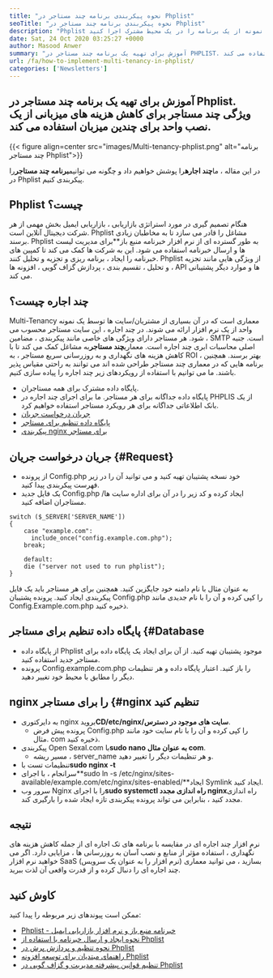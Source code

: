 ```yaml
---
title: "نحوه پیکربندی برنامه چند مستاجر در Phplist" 
seoTitle: "نحوه پیکربندی برنامه چند مستاجر در Phplist" 
description: "Phplist یک نرم افزار خبرنامه منبع آزاد و آزاد است. برنامه چند مستاجر را پیکربندی کرده و چندین نمونه از یک برنامه را در یک محیط مشترک اجرا کنید." 
date: Sat, 24 Oct 2020 03:25:27 +0000
author: Masood Anwer
summary: "آموزش برای تهیه یک برنامه چند مستاجر در PHPLIST. ویژگی چند مستاجر برای کاهش هزینه های میزبانی از یک نصب واحد برای چندین میزبان استفاده می کند." 
url: /fa/how-to-implement-multi-tenancy-in-phplist/
categories: ['Newsletters']
---
```


## آموزش برای تهیه یک برنامه چند مستاجر در Phplist. ویژگی چند مستاجر برای کاهش هزینه های میزبانی از یک نصب واحد برای چندین میزبان استفاده می کند.

{{< figure align=center src="images/Multi-tenancy-phplist.png" alt="برنامه چند مستاجر Phplist">}}

در این مقاله ، ما**چند اجاره**را پوشش خواهیم داد و چگونه می توانیم**برنامه چند مستاجر**را در Phplist پیکربندی کنیم.

## Phplist چیست؟
هنگام تصمیم گیری در مورد استراتژی بازاریابی ، بازاریابی ایمیل بخش مهمی از هر شرکت دیجیتال آنلاین است. Phplist مشاغل را قادر می سازد تا به مخاطبان زیادی برسند. Phplist به طور گسترده ای از نرم افزار خبرنامه منبع باز**برای مدیریت لیست ها و ارسال خبرنامه استفاده می شود. این به شرکت ها کمک می کند تا کمپین های خبرنامه را ایجاد ، برنامه ریزی و تجزیه و تحلیل کنند. Phplist از ویژگی هایی مانند تجزیه و تحلیل ، تقسیم بندی ، پردازش گزاف گویی ، افزونه ها ، API ها و موارد دیگر پشتیبانی می کند.

## چند اجاره چیست؟
Multi-Tenancy معماری است که در آن بسیاری از مشتریان/سایت ها توسط یک نمونه واحد از یک نرم افزار ارائه می شوند. در چند اجاره ، این سایت مستاجر محسوب می شود. هر مستاجر دارای ویژگی های خاصی مانند پیکربندی ، مضامین ، SMTP است.
جنبه اصلی محاسبات ابری چند اجاره است. معماری**چند مستاجر**به مشاغل کمک می کند تا با کاهش هزینه های نگهداری و به روزرسانی سریع مستاجر ، به ROI بهتر برسند. همچنین ، برنامه هایی که در معماری چند مستاجر طراحی شده اند می توانند به راحتی مقیاس پذیر باشند.
ما می توانیم با استفاده از رویکردهای زیر چند اجاره را پیاده سازی کنیم.
  * پایگاه داده مشترک برای همه مستاجران.
  * پایگاه داده جداگانه برای هر مستاجر.
ما برای اجرای چند اجاره در PHPLIS از یک بانک اطلاعاتی جداگانه برای هر رویکرد مستاجر استفاده خواهیم کرد.
  * [جریان درخواست جریان][1]
  * [پایگاه داده تنظیم برای مستاجر][2]
  * [پیکربندی nginx برای مستاجر][3]

## جریان درخواست جریان   {#Request}
  * از پرونده Config.php خود نسخه پشتیبان تهیه کنید و می توانید آن را در زیر فهرست پیکربندی پیدا کنید.
  * یک فایل جدید Config.php ایجاد کرده و کد زیر را در آن برای اداره سایت ها/مستاجران اضافه کنید.
```
switch ($_SERVER['SERVER_NAME'])
{   
    case "example.com":
      include_once("config.example.com.php");
    break;
    
    default:
    die ("server not used to run phplist"); 
}
```
به عنوان مثال با نام دامنه خود جایگزین کنید. همچنین برای هر مستاجر باید یک فایل پیکربندی ایجاد کنید. پرونده پشتیبان Config.php را کپی کرده و آن را با نام جدیدی مانند Config.Example.com.php ذخیره کنید.

## پایگاه داده تنظیم برای مستاجر   {#Database
  * از پایگاه داده Phplist موجود پشتیبان تهیه کنید. از آن برای ایجاد یک پایگاه داده برای مستاجر جدید استفاده کنید.
  * پرونده Config.example.com.php را باز کنید. اعتبار پایگاه داده و هر تنظیمات دیگر را مطابق با محیط خود تغییر دهید.

## nginx را برای مستاجر   {#nginx تنظیم کنید
* به دایرکتوری nginx بروید**CD/etc/nginx/سایت های موجود در دسترس**.
  * پرونده پیش فرض Config.php را کپی کرده و آن را با نام سایت خود مانند مثال. com ذخیره کنید.
* پیکربندی Open Sexal.com با**sudo nano به عنوان مثال com**.
  * مسیر ریشه ، server_name و هر تنظیمات دیگر را تغییر دهید.
* تنظیمات تست با**sudo nginx -t**
* سرانجام ، با اجرای**sudo ln -s /etc/nginx/sites-available/example.com/etc/nginx/sites-enabled/**ایجاد Symlink ایجاد کنید.
* سرور وب Nginx را با اجرای**sudo systemctl راه اندازی مجدد nginx**راه اندازی مجدد کنید ، بنابراین می تواند پرونده پیکربندی تازه ایجاد شده را بارگیری کند.

## نتیجه
نرم افزار چند اجاره ای در مقایسه با برنامه های تک اجاره ای از جمله کاهش هزینه های نگهداری ، استفاده مؤثر از منابع و نصب آسان به روزرسانی ها ، مزایایی دارد. اگر می خواهید نرم افزار SaaS (نرم افزار را به عنوان یک سرویس) بسازید ، می توانید معماری چند اجاره ای را دنبال کرده و از قدرت واقعی آن لذت ببرید.

## کاوش کنید
ممکن است پیوندهای زیر مربوطه را پیدا کنید:
  * [Phplist - خبرنامه منبع باز و نرم افزار بازاریابی ایمیل][4]
  * [نحوه ایجاد و ارسال خبرنامه با استفاده از Phplist][5]
  * [نحوه تنظیم و پردازش پرش در Phplist][6]
  * [راهنمای مبتدیان برای توسعه افزونه Phplist][7]
  * [تنظیم قوانین پیشرفته مدیریت و گزاف گویی در Phplist][8]

  
[1]: #request
[2]: #database
[3]: #nginx
[4]: https://products.containerize.com/newsletter/phplist
[5]: https://blog.containerize.com/newsletter/how-to-create-and-send-newsletter-using-phplist/
[6]: https://blog.containerize.com/newsletter/how-to-setup-and-process-bounces-in-phplist/
[7]: https://blog.containerize.com/newsletter/beginners-guide-to-develop-phplist-plugin/
[8]: https://blog.containerize.com/newsletter/setup-advanced-bounce-management-and-bounce-rules-in-phplist/
